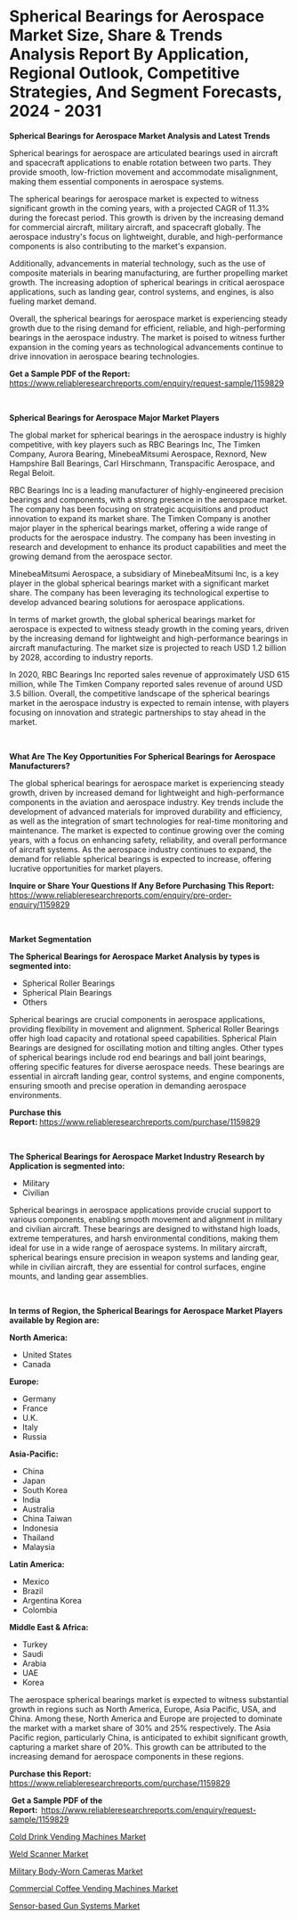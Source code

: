 <p><h1>Spherical Bearings for Aerospace Market Size, Share & Trends Analysis Report By Application, Regional Outlook, Competitive Strategies, And Segment Forecasts, 2024 - 2031</h1></p><p><strong>Spherical Bearings for Aerospace Market Analysis and Latest Trends</strong></p>
<p><p>Spherical bearings for aerospace are articulated bearings used in aircraft and spacecraft applications to enable rotation between two parts. They provide smooth, low-friction movement and accommodate misalignment, making them essential components in aerospace systems.</p><p>The spherical bearings for aerospace market is expected to witness significant growth in the coming years, with a projected CAGR of 11.3% during the forecast period. This growth is driven by the increasing demand for commercial aircraft, military aircraft, and spacecraft globally. The aerospace industry's focus on lightweight, durable, and high-performance components is also contributing to the market's expansion.</p><p>Additionally, advancements in material technology, such as the use of composite materials in bearing manufacturing, are further propelling market growth. The increasing adoption of spherical bearings in critical aerospace applications, such as landing gear, control systems, and engines, is also fueling market demand.</p><p>Overall, the spherical bearings for aerospace market is experiencing steady growth due to the rising demand for efficient, reliable, and high-performing bearings in the aerospace industry. The market is poised to witness further expansion in the coming years as technological advancements continue to drive innovation in aerospace bearing technologies.</p></p>
<p><strong>Get a Sample PDF of the Report:&nbsp;</strong> <a href="https://www.reliableresearchreports.com/enquiry/request-sample/1159829">https://www.reliableresearchreports.com/enquiry/request-sample/1159829</a></p>
<p>&nbsp;</p>
<p><strong>Spherical Bearings for Aerospace Major Market Players</strong></p>
<p><p>The global market for spherical bearings in the aerospace industry is highly competitive, with key players such as RBC Bearings Inc, The Timken Company, Aurora Bearing, MinebeaMitsumi Aerospace, Rexnord, New Hampshire Ball Bearings, Carl Hirschmann, Transpacific Aerospace, and Regal Beloit. </p><p>RBC Bearings Inc is a leading manufacturer of highly-engineered precision bearings and components, with a strong presence in the aerospace market. The company has been focusing on strategic acquisitions and product innovation to expand its market share. The Timken Company is another major player in the spherical bearings market, offering a wide range of products for the aerospace industry. The company has been investing in research and development to enhance its product capabilities and meet the growing demand from the aerospace sector.</p><p>MinebeaMitsumi Aerospace, a subsidiary of MinebeaMitsumi Inc, is a key player in the global spherical bearings market with a significant market share. The company has been leveraging its technological expertise to develop advanced bearing solutions for aerospace applications. </p><p>In terms of market growth, the global spherical bearings market for aerospace is expected to witness steady growth in the coming years, driven by the increasing demand for lightweight and high-performance bearings in aircraft manufacturing. The market size is projected to reach USD 1.2 billion by 2028, according to industry reports.</p><p>In 2020, RBC Bearings Inc reported sales revenue of approximately USD 615 million, while The Timken Company reported sales revenue of around USD 3.5 billion. Overall, the competitive landscape of the spherical bearings market in the aerospace industry is expected to remain intense, with players focusing on innovation and strategic partnerships to stay ahead in the market.</p></p>
<p>&nbsp;</p>
<p><strong>What Are The Key Opportunities For Spherical Bearings for Aerospace Manufacturers?</strong></p>
<p><p>The global spherical bearings for aerospace market is experiencing steady growth, driven by increased demand for lightweight and high-performance components in the aviation and aerospace industry. Key trends include the development of advanced materials for improved durability and efficiency, as well as the integration of smart technologies for real-time monitoring and maintenance. The market is expected to continue growing over the coming years, with a focus on enhancing safety, reliability, and overall performance of aircraft systems. As the aerospace industry continues to expand, the demand for reliable spherical bearings is expected to increase, offering lucrative opportunities for market players.</p></p>
<p><strong>Inquire or Share Your Questions If Any Before Purchasing This Report:</strong> <a href="https://www.reliableresearchreports.com/enquiry/pre-order-enquiry/1159829">https://www.reliableresearchreports.com/enquiry/pre-order-enquiry/1159829</a></p>
<p>&nbsp;</p>
<p><strong>Market Segmentation</strong></p>
<p><strong>The Spherical Bearings for Aerospace Market Analysis by types is segmented into:</strong></p>
<p><ul><li>Spherical Roller Bearings</li><li>Spherical Plain Bearings</li><li>Others</li></ul></p>
<p><p>Spherical bearings are crucial components in aerospace applications, providing flexibility in movement and alignment. Spherical Roller Bearings offer high load capacity and rotational speed capabilities. Spherical Plain Bearings are designed for oscillating motion and tilting angles. Other types of spherical bearings include rod end bearings and ball joint bearings, offering specific features for diverse aerospace needs. These bearings are essential in aircraft landing gear, control systems, and engine components, ensuring smooth and precise operation in demanding aerospace environments.</p></p>
<p><strong>Purchase this Report:&nbsp;</strong><a href="https://www.reliableresearchreports.com/purchase/1159829">https://www.reliableresearchreports.com/purchase/1159829</a></p>
<p>&nbsp;</p>
<p><strong>The Spherical Bearings for Aerospace Market Industry Research by Application is segmented into:</strong></p>
<p><ul><li>Military</li><li>Civilian</li></ul></p>
<p><p>Spherical bearings in aerospace applications provide crucial support to various components, enabling smooth movement and alignment in military and civilian aircraft. These bearings are designed to withstand high loads, extreme temperatures, and harsh environmental conditions, making them ideal for use in a wide range of aerospace systems. In military aircraft, spherical bearings ensure precision in weapon systems and landing gear, while in civilian aircraft, they are essential for control surfaces, engine mounts, and landing gear assemblies.</p></p>
<p>&nbsp;</p>
<p><strong>In terms of Region, the Spherical Bearings for Aerospace Market Players available by Region are:</strong></p>
<p>
    <p> <strong> North America: </strong>
        <ul>
            <li>United States</li>
            <li>Canada</li>
        </ul>
        </p> 
    <p> <strong> Europe: </strong>
        <ul>
            <li>Germany</li>
            <li>France</li>
            <li>U.K.</li>
            <li>Italy</li>
            <li>Russia</li>
        </ul>
        </p> 
    <p> <strong> Asia-Pacific: </strong>
        <ul>
            <li>China</li>
            <li>Japan</li>
            <li>South Korea</li>
            <li>India</li>
            <li>Australia</li>
            <li>China Taiwan</li>
            <li>Indonesia</li>
            <li>Thailand</li>
            <li>Malaysia</li>
        </ul>
        </p> 
    <p> <strong> Latin America: </strong>
        <ul>
            <li>Mexico</li>
            <li>Brazil</li>
            <li>Argentina Korea</li>
            <li>Colombia</li>
        </ul>
        </p> 
    <p> <strong> Middle East & Africa: </strong>
        <ul>
            <li>Turkey</li>
            <li>Saudi</li>
            <li>Arabia</li>
            <li>UAE</li>
            <li>Korea</li>
        </ul>
    </p>
    </p>
<p><p>The aerospace spherical bearings market is expected to witness substantial growth in regions such as North America, Europe, Asia Pacific, USA, and China. Among these, North America and Europe are projected to dominate the market with a market share of 30% and 25% respectively. The Asia Pacific region, particularly China, is anticipated to exhibit significant growth, capturing a market share of 20%. This growth can be attributed to the increasing demand for aerospace components in these regions.</p></p>
<p><strong>Purchase this Report: </strong><a href="https://www.reliableresearchreports.com/purchase/1159829">https://www.reliableresearchreports.com/purchase/1159829</a></p>
<p>&nbsp;<strong>Get a Sample PDF of the Report:&nbsp;&nbsp;</strong><a href="https://www.reliableresearchreports.com/enquiry/request-sample/1159829">https://www.reliableresearchreports.com/enquiry/request-sample/1159829</a></p>
<p><strong></strong></p>
<p><p><a href="https://medium.com/@loretashyti01/cold-drink-vending-machines-market-size-cagr-trends-2024-2030-50c6eb4d11fb">Cold Drink Vending Machines Market</a></p><p><a href="https://medium.com/@tammyfreeman2022/weld-scanner-market-analysis-its-cagr-market-segmentation-and-global-industry-overview-8dd0ce2cfc9f">Weld Scanner Market</a></p><p><a href="https://github.com/derrinmiltonellis35gcl/Market-Research-Report-List-1/blob/main/military-body-worn-cameras-market.md">Military Body-Worn Cameras Market</a></p><p><a href="https://medium.com/@loretashyti01/commercial-coffee-vending-machines-market-outlook-industry-overview-and-forecast-2024-to-2031-621427c33980">Commercial Coffee Vending Machines Market</a></p><p><a href="https://github.com/lababdou/Market-Research-Report-List-1/blob/main/sensor-based-gun-systems-market.md">Sensor-based Gun Systems Market</a></p></p>